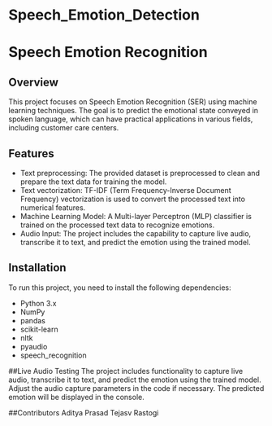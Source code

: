 # Speech_Emotion_Detection

# Speech Emotion Recognition

## Overview
This project focuses on Speech Emotion Recognition (SER) using machine learning techniques. The goal is to predict the emotional state conveyed in spoken language, which can have practical applications in various fields, including customer care centers.

## Features
- Text preprocessing: The provided dataset is preprocessed to clean and prepare the text data for training the model.
- Text vectorization: TF-IDF (Term Frequency-Inverse Document Frequency) vectorization is used to convert the processed text into numerical features.
- Machine Learning Model: A Multi-layer Perceptron (MLP) classifier is trained on the processed text data to recognize emotions.
- Audio Input: The project includes the capability to capture live audio, transcribe it to text, and predict the emotion using the trained model.

## Installation
To run this project, you need to install the following dependencies:

- Python 3.x
- NumPy
- pandas
- scikit-learn
- nltk
- pyaudio
- speech_recognition

##Live Audio Testing
The project includes functionality to capture live audio, transcribe it to text, and predict the emotion using the trained model.
Adjust the audio capture parameters in the code if necessary.
The predicted emotion will be displayed in the console.


##Contributors
Aditya Prasad
Tejasv Rastogi
